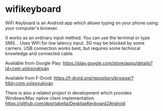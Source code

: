 # wifikeyboard

WiFi Keyboard is an Android app which allows typing on your phone using your computer's browser.

It works as an ordinary input method. You can use the terminal or type SMS...
Uses WiFi for low latency input. 3G may be blocked by some carriers. USB connection works best, but requires some technical knowledge and connected cable.

Available from  Google Play:
https://play.google.com/store/apps/details?id=com.volosyukivan

Available from F-Droid:
https://f-droid.org/repository/browse/?fdid=com.volosyukivan

There is also a related project in development which provides Windows/Mac native client implementation:
https://github.com/dportabella/DesktopKeyboard2Android
